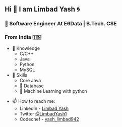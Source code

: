## Hi 👋 I am Limbad Yash 🌀

### 📙 Software Engineer At E6Data | B.Tech. CSE
### From India 🇮🇳

<!-- - 🔭 I’m currently working on my AI -->
<!-- - 🌱 I’m currently learning Python and ML -->
- 🧠 Knowledge
  - C/C++
  - Java
  - Python
  - MySQL
- 💪 Skills
  - Core Java
  - 💾 Database
  - 🤖 Machine Learning with python
<!-- - 👯 I’m looking to collaborate on ... -->
<!-- - 🤔 I’m looking for help with ... -->
<!-- - 💬 Ask me about ... -->
- 📫 How to reach me: 
  - LinkedIn - [Limbad Yash](https://www.linkedin.com/in/yash-limbad-14a005220/)
  - Twitter [@LimbadYash1](https://twitter.com/LimbadYash1)
  - Codechef - [yash_limbad942](https://www.codechef.com/users/yash_limbad942)
<!-- - 😄 Pronouns: ... -->
<!-- - ⚡ Fun fact: ... -->

